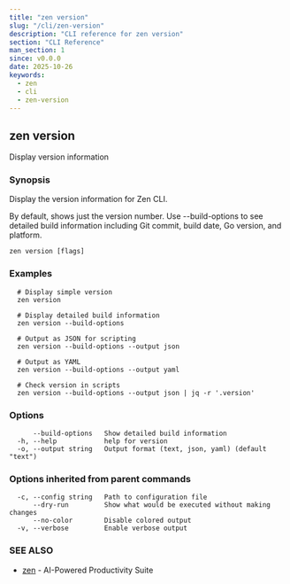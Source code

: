 ```yaml
---
title: "zen version"
slug: "/cli/zen-version"
description: "CLI reference for zen version"
section: "CLI Reference"
man_section: 1
since: v0.0.0
date: 2025-10-26
keywords:
  - zen
  - cli
  - zen-version
---
```


## zen version

Display version information

### Synopsis

Display the version information for Zen CLI.

By default, shows just the version number. Use --build-options to see detailed
build information including Git commit, build date, Go version, and platform.

```
zen version [flags]
```

### Examples

```
  # Display simple version
  zen version

  # Display detailed build information
  zen version --build-options

  # Output as JSON for scripting
  zen version --build-options --output json

  # Output as YAML
  zen version --build-options --output yaml

  # Check version in scripts
  zen version --build-options --output json | jq -r '.version'
```

### Options

```
      --build-options   Show detailed build information
  -h, --help            help for version
  -o, --output string   Output format (text, json, yaml) (default "text")
```

### Options inherited from parent commands

```
  -c, --config string   Path to configuration file
      --dry-run         Show what would be executed without making changes
      --no-color        Disable colored output
  -v, --verbose         Enable verbose output
```

### SEE ALSO

* [zen](zen.md.md)	 - AI-Powered Productivity Suite

